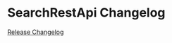 # SearchRestApi Changelog

[Release Changelog](https://github.com/spryker/search-rest-api/releases)
